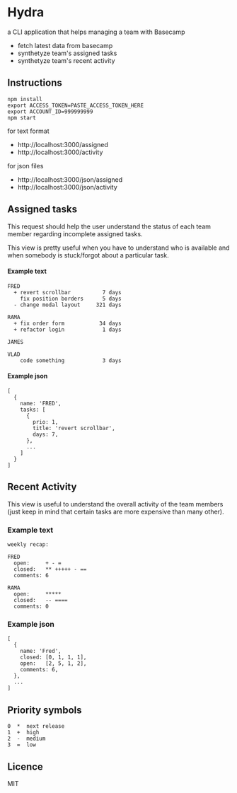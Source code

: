 # Hydra
a CLI application that helps managing a team with Basecamp

- fetch latest data from basecamp
- synthetyze team's assigned tasks
- synthetyze team's recent activity

## Instructions

```
npm install
export ACCESS_TOKEN=PASTE_ACCESS_TOKEN_HERE
export ACCOUNT_ID=999999999
npm start
```

for text format
- http://localhost:3000/assigned
- http://localhost:3000/activity

for json files
- http://localhost:3000/json/assigned
- http://localhost:3000/json/activity

## Assigned tasks
This request should help the user understand the status of each team member regarding incomplete assigned tasks.

This view is pretty useful when you have to understand who is available and when somebody is stuck/forgot about a particular task.

#### Example text
```
FRED
  + revert scrollbar          7 days
    fix position borders      5 days
  - change modal layout     321 days

RAMA
  + fix order form           34 days
  + refactor login            1 days

JAMES
  
VLAD
    code something            3 days
```
#### Example json
```
[
  {
    name: 'FRED',
    tasks: [
      {
        prio: 1,
        title: 'revert scrollbar',
        days: 7,
      },
      ...
    ]
  }
]
```
## Recent Activity
This view is useful to understand the overall activity of the team members (just keep in mind that certain tasks are more expensive than many other).

### Example text

```
weekly recap:

FRED
  open:     + - =
  closed:   ** +++++ - ==
  comments: 6

RAMA
  open:     *****
  closed:   -- ====
  comments: 0
```
### Example json
```
[
  {
    name: 'Fred',
    closed: [0, 1, 1, 1],
    open:   [2, 5, 1, 2],
    comments: 6,
  },
  ...
]
```
## Priority symbols
```
0  *  next release
1  +  high
2  -  medium
3  =  low
```

## Licence
MIT